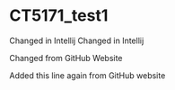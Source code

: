 # CT5171_test1

Changed in Intellij Changed in Intellij

Changed from GitHub Website

Added this line again from GitHub website
